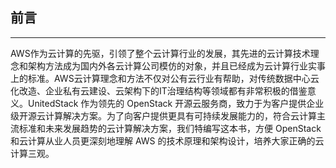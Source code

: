 ## 前言

---

AWS作为云计算的先驱，引领了整个云计算行业的发展，其先进的云计算技术理念和架构方法成为国内外各云计算公司模仿的对象，并且已经成为云计算行业实事上的标准。AWS云计算理念和方法不仅对公有云行业有帮助，对传统数据中心云化改造、企业私有云建设、云架构下的IT治理结构等领域都有非常积极的借鉴意义。UnitedStack 作为领先的 OpenStack 开源云服务商，致力于为客户提供企业级开源云计算解决方案。为了向客户提供更具有可持续发展能力的，符合云计算主流标准和未来发展趋势的云计算解决方案，我们特编写这本书，方便 OpenStack 和云计算从业人员更深刻地理解 AWS 的技术原理和架构设计，培养大家正确的云计算三观。




